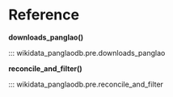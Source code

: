 # Reference

**downloads_panglao()**

::: wikidata_panglaodb.pre.downloads_panglao

**reconcile_and_filter()**

::: wikidata_panglaodb.pre.reconcile_and_filter
